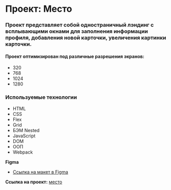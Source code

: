 # Проект: Место

### Проект представляет собой одностраничный лэндинг с всплывающими окнами для заполнения информации профиля, добавления новой карточки, увеличения картинки карточки.

#### Проект оптимизирован под различные разрешения экранов:

* 320
* 768
* 1024
* 1280

### **Используемые технологии**
* HTML
* CSS
* Flex
* Grid
* БЭМ Nested
* JavaScript
* DOM
* ООП
* Webpack

**Figma**

* [Ссылка на макет в Figma](https://www.figma.com/file/2cn9N9jSkmxD84oJik7xL7/JavaScript.-Sprint-4?node-id=28212%3A326&t=kkUQtqLoduo8LxPu-0)


**Ссылка на проект:** [место](https://yarikbegin.github.io/mesto/)

